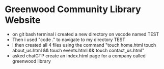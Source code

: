 
# Greenwood Community Library Website

- on git bash terminal i created a new directory on vscode named TEST
- Then i used "code ." to navigate to my directory TEST 
- i then created all 4 files using the command "touch home.html touch about_us.html && touch events.html && touch contact_us.html"
- asked chatGTP create an index.html page for a company called greenwood library
  
